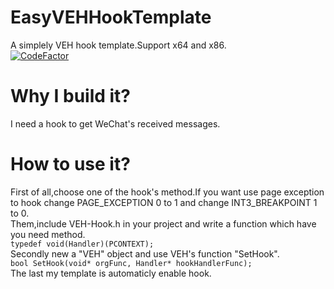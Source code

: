 # EasyVEHHookTemplate  
A simplely VEH hook template.Support x64 and x86.  
[![CodeFactor](https://www.codefactor.io/repository/github/moshuid/easyvehhooktemplate/badge)](https://www.codefactor.io/repository/github/moshuid/easyvehhooktemplate)
# Why I build it?  
I need a hook to get WeChat's received messages.  
# How to use it?  
First of all,choose one of the hook's method.If you want use page exception to hook change PAGE_EXCEPTION 0 to 1 and change INT3_BREAKPOINT 1 to 0.  
Them,include VEH-Hook.h in your project and write a function which have you need method.  
`typedef void(Handler)(PCONTEXT);`  
Secondly new a "VEH" object and use VEH's function "SetHook".  
`bool SetHook(void* orgFunc, Handler* hookHandlerFunc);`  
The last my template is automaticly enable hook.  
